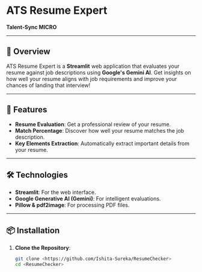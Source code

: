 # ATS Resume Expert

**Talent-Sync MICRO**

---

## 🌟 Overview

ATS Resume Expert is a **Streamlit** web application that evaluates your resume against job descriptions using **Google's Gemini AI**. Get insights on how well your resume aligns with job requirements and improve your chances of landing that interview!

---

## 🚀 Features

- **Resume Evaluation**: Get a professional review of your resume.
- **Match Percentage**: Discover how well your resume matches the job description.
- **Key Elements Extraction**: Automatically extract important details from your resume.

---

## 🛠️ Technologies

- **Streamlit**: For the web interface.
- **Google Generative AI (Gemini)**: For intelligent evaluations.
- **Pillow & pdf2image**: For processing PDF files.

---

## 📦 Installation

1. **Clone the Repository**:
   ```bash
   git clone <https://github.com/Ishita-Sureka/ResumeChecker>
   cd <ResumeChecker>
